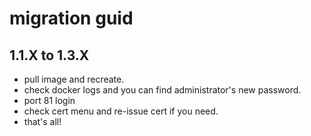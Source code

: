 # migration guid

## 1.1.X to 1.3.X
- pull image and recreate.
- check docker logs and you can find administrator's new password.
- port 81 login
- check cert menu and re-issue cert if you need.
- that's all!